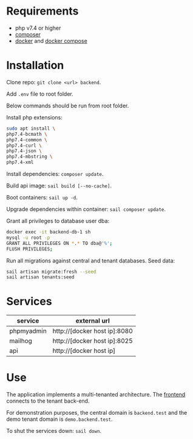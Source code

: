 # Requirements

- php v7.4 or higher
- [composer](https://getcomposer.org/)
- [docker](https://www.docker.com/) and [docker compose](https://docs.docker.com/compose/install/)

# Installation

Clone repo: `git clone <url> backend`.

Add `.env` file to root folder.

Below commands should be run from root folder.

Install php extensions:
```bash
sudo apt install \
php7.4-bcmath \
php7.4-common \
php7.4-curl \
php7.4-json \
php7.4-mbstring \
php7.4-xml
```

Install dependencies: `composer update`.

Build api image: `sail build [--no-cache]`.

Boot containers: `sail up -d`.

Upgrade dependencies within container: `sail composer update`.

Grant all privileges to database user dba:

```bash
docker exec -it backend-db-1 sh
mysql -u root -p
GRANT ALL PRIVILEGES ON *.* TO dba@'%';
FLUSH PRIVILEGES;
```

Run all migrations against central and tenant databases. Seed data:

```bash
sail artisan migrate:fresh --seed
sail artisan tenants:seed
```

# Services

| service | external url |
|---|---|
| phpmyadmin | http://[docker host ip]:8080 |
| mailhog | http://[docker host ip]:8025 |
| api | http://[docker host ip] |

# Use

The application implements a multi-tenanted architecture. The [frontend](https://github.com/mathieu-tulpinck/ehb-ad) connects to the tenant back-end. 

For demonstration purposes, the central domain is `backend.test` and the demo tenant domain is `demo.backend.test`.

To shut the services down: `sail down`.